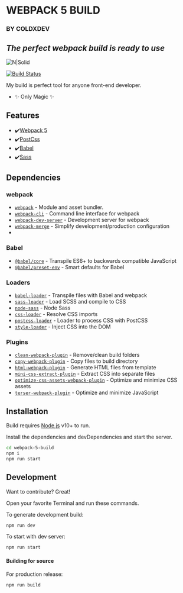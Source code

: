 # WEBPACK 5 BUILD 
### BY COLDXDEV
## _The perfect webpack build is ready to use_

![N|Solid](https://i.ibb.co/CwqsfdN/webpack.png)

[![Build Status](https://travis-ci.org/joemccann/dillinger.svg?branch=master)](https://travis-ci.org/joemccann/dillinger)

My build is perfect tool for anyone front-end developer.


- ✨  Only Magic ✨

## Features

- ✔️[Webpack 5](https://webpack.js.org/)
- ✔️[PostCss](https://postcss.org/)  
- ✔️[Babel](https://babeljs.io/)
- ✔️[Sass](https://sass-lang.com/)



## Dependencies

### webpack

- [`webpack`](https://github.com/webpack/webpack) - Module and asset bundler.
- [`webpack-cli`](https://github.com/webpack/webpack-cli) - Command line interface for webpack
- [`webpack-dev-server`](https://github.com/webpack/webpack-dev-server) - Development server for webpack
- [`webpack-merge`](https://github.com/survivejs/webpack-merge) - Simplify development/production configuration
- 
### Babel

- [`@babel/core`](https://www.npmjs.com/package/@babel/core) - Transpile ES6+ to backwards compatible JavaScript
- [`@babel/preset-env`](https://babeljs.io/docs/en/babel-preset-env) - Smart defaults for Babel

### Loaders

- [`babel-loader`](https://webpack.js.org/loaders/babel-loader/) - Transpile files with Babel and webpack
- [`sass-loader`](https://webpack.js.org/loaders/sass-loader/) - Load SCSS and compile to CSS
- [`node-sass`](https://github.com/sass/node-sass) - Node Sass
- [`css-loader`](https://webpack.js.org/loaders/css-loader/) - Resolve CSS imports
- [`postcss-loader`](https://webpack.js.org/loaders/postcss-loader/) - Loader to process CSS with PostCSS
- [`style-loader`](https://webpack.js.org/loaders/style-loader/) - Inject CSS into the DOM

### Plugins

- [`clean-webpack-plugin`](https://github.com/johnagan/clean-webpack-plugin) - Remove/clean build folders
- [`copy-webpack-plugin`](https://github.com/webpack-contrib/copy-webpack-plugin) - Copy files to build directory
- [`html-webpack-plugin`](https://github.com/jantimon/html-webpack-plugin) - Generate HTML files from template
- [`mini-css-extract-plugin`](https://github.com/webpack-contrib/mini-css-extract-plugin) - Extract CSS into separate files
- [`optimize-css-assets-webpack-plugin`](https://github.com/NMFR/optimize-css-assets-webpack-plugin) - Optimize and minimize CSS assets
- [`terser-webpack-plugin`](https://github.com/webpack-contrib/terser-webpack-plugin) - Optimize and minimize JavaScript

## Installation

Build requires [Node.js](https://nodejs.org/) v10+ to run.

Install the dependencies and devDependencies and start the server.

```sh
cd webpack-5-build
npm i
npm run start
```

## Development

Want to contribute? Great!

Open your favorite Terminal and run these commands.

To generate development build:

```sh
npm run dev
```

To start with dev server:

```sh
npm run start
```


#### Building for source

For production release:

```sh
npm run build
```


